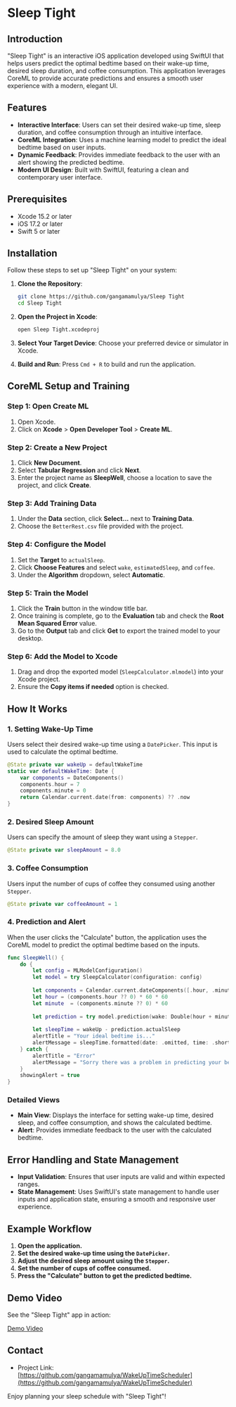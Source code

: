 
# Sleep Tight

## Introduction
"Sleep Tight" is an interactive iOS application developed using SwiftUI that helps users predict the optimal bedtime based on their wake-up time, desired sleep duration, and coffee consumption. This application leverages CoreML to provide accurate predictions and ensures a smooth user experience with a modern, elegant UI.

## Features

- **Interactive Interface**: Users can set their desired wake-up time, sleep duration, and coffee consumption through an intuitive interface.
- **CoreML Integration**: Uses a machine learning model to predict the ideal bedtime based on user inputs.
- **Dynamic Feedback**: Provides immediate feedback to the user with an alert showing the predicted bedtime.
- **Modern UI Design**: Built with SwiftUI, featuring a clean and contemporary user interface.

## Prerequisites

- Xcode 15.2 or later
- iOS 17.2 or later
- Swift 5 or later

## Installation

Follow these steps to set up "Sleep Tight" on your system:

1. **Clone the Repository**:
   ```bash
   git clone https://github.com/gangamamulya/Sleep Tight
   cd Sleep Tight
   ```

2. **Open the Project in Xcode**:
   ```bash
   open Sleep Tight.xcodeproj
   ```

3. **Select Your Target Device**:
   Choose your preferred device or simulator in Xcode.

4. **Build and Run**:
   Press `Cmd + R` to build and run the application.

## CoreML Setup and Training

### Step 1: Open Create ML
1. Open Xcode.
2. Click on **Xcode** > **Open Developer Tool** > **Create ML**.

### Step 2: Create a New Project
1. Click **New Document**.
2. Select **Tabular Regression** and click **Next**.
3. Enter the project name as **SleepWell**, choose a location to save the project, and click **Create**.

### Step 3: Add Training Data
1. Under the **Data** section, click **Select...** next to **Training Data**.
2. Choose the `BetterRest.csv` file provided with the project.

### Step 4: Configure the Model
1. Set the **Target** to `actualSleep`.
2. Click **Choose Features** and select `wake`, `estimatedSleep`, and `coffee`.
3. Under the **Algorithm** dropdown, select **Automatic**.

### Step 5: Train the Model
1. Click the **Train** button in the window title bar.
2. Once training is complete, go to the **Evaluation** tab and check the **Root Mean Squared Error** value.
3. Go to the **Output** tab and click **Get** to export the trained model to your desktop.

### Step 6: Add the Model to Xcode
1. Drag and drop the exported model (`SleepCalculator.mlmodel`) into your Xcode project.
2. Ensure the **Copy items if needed** option is checked.

## How It Works

### 1. Setting Wake-Up Time
Users select their desired wake-up time using a `DatePicker`. This input is used to calculate the optimal bedtime.

```swift
@State private var wakeUp = defaultWakeTime
static var defaultWakeTime: Date {
    var components = DateComponents()
    components.hour = 7
    components.minute = 0
    return Calendar.current.date(from: components) ?? .now
}
```

### 2. Desired Sleep Amount
Users can specify the amount of sleep they want using a `Stepper`.

```swift
@State private var sleepAmount = 8.0
```

### 3. Coffee Consumption
Users input the number of cups of coffee they consumed using another `Stepper`.

```swift
@State private var coffeeAmount = 1
```

### 4. Prediction and Alert
When the user clicks the "Calculate" button, the application uses the CoreML model to predict the optimal bedtime based on the inputs.

```swift
func SleepWell() {
    do {
        let config = MLModelConfiguration()
        let model = try SleepCalculator(configuration: config)
        
        let components = Calendar.current.dateComponents([.hour, .minute], from: wakeUp)
        let hour = (components.hour ?? 0) * 60 * 60
        let minute  = (components.minute ?? 0) * 60
        
        let prediction = try model.prediction(wake: Double(hour + minute), estimatedSleep: sleepAmount, coffee: Double(coffeeAmount))
        
        let sleepTime = wakeUp - prediction.actualSleep
        alertTitle = "Your ideal bedtime is..."
        alertMessage = sleepTime.formatted(date: .omitted, time: .shortened)
    } catch {
        alertTitle = "Error"
        alertMessage = "Sorry there was a problem in predicting your bedtime"
    }
    showingAlert = true
}
```

### Detailed Views

- **Main View**: Displays the interface for setting wake-up time, desired sleep, and coffee consumption, and shows the calculated bedtime.
- **Alert**: Provides immediate feedback to the user with the calculated bedtime.

## Error Handling and State Management

- **Input Validation**: Ensures that user inputs are valid and within expected ranges.
- **State Management**: Uses SwiftUI's state management to handle user inputs and application state, ensuring a smooth and responsive user experience.

## Example Workflow

1. **Open the application.**
2. **Set the desired wake-up time using the `DatePicker`.**
3. **Adjust the desired sleep amount using the `Stepper`.**
4. **Set the number of cups of coffee consumed.**
5. **Press the "Calculate" button to get the predicted bedtime.**

## Demo Video

See the "Sleep Tight" app in action:

[Demo Video](https://github.com/gangamamulya/SleepTight/assets/88301130/8de95c47-ffbe-4721-aeb5-c9a0c0c813f5
)



## Contact

- Project Link: [https://github.com/gangamamulya/WakeUpTimeScheduler](https://github.com/gangamamulya/WakeUpTimeScheduler)

Enjoy planning your sleep schedule with "Sleep Tight"!


